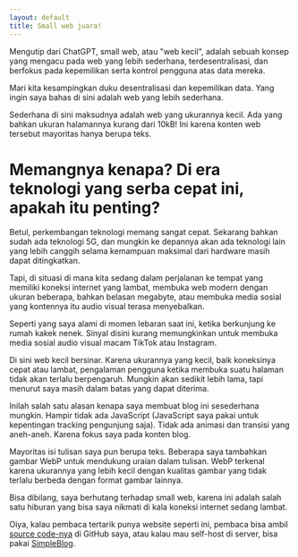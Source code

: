 ```yaml
---
layout: default
title: Small web juara!
---
```


Mengutip dari ChatGPT, small web, atau "web kecil", adalah sebuah konsep yang mengacu pada web yang lebih sederhana, terdesentralisasi, dan berfokus pada kepemilikan serta kontrol pengguna atas data mereka.

Mari kita kesampingkan duku desentralisasi dan kepemilikan data. Yang ingin saya bahas di sini adalah web yang lebih sederhana.

Sederhana di sini maksudnya adalah web yang ukurannya kecil. Ada yang bahkan ukuran halamannya kurang dari 10kB! Ini karena konten web tersebut mayoritas hanya berupa teks.

# Memangnya kenapa? Di era teknologi yang serba cepat ini, apakah itu penting?

Betul, perkembangan teknologi memang sangat cepat. Sekarang bahkan sudah ada teknologi 5G, dan mungkin ke depannya akan ada teknologi lain yang lebih canggih selama kemampuan maksimal dari hardware masih dapat ditingkatkan.

Tapi, di situasi di mana kita sedang dalam perjalanan ke tempat yang memiliki koneksi internet yang lambat, membuka web modern dengan ukuran beberapa, bahkan belasan megabyte, atau membuka media sosial yang kontennya itu audio visual terasa menyebalkan.

Seperti yang saya alami di momen lebaran saat ini, ketika berkunjung ke rumah kakek nenek. Sinyal disini kurang memungkinkan untuk membuka media sosial audio visual macam TikTok atau Instagram.

Di sini web kecil bersinar. Karena ukurannya yang kecil, baik koneksinya cepat atau lambat, pengalaman pengguna ketika membuka suatu halaman tidak akan terlalu berpengaruh. Mungkin akan sedikit lebih lama, tapi menurut saya masih dalam batas yang dapat diterima.

Inilah salah satu alasan kenapa saya membuat blog ini sesederhana mungkin. Hampir tidak ada JavaScript (JavaScript saya pakai untuk kepentingan tracking pengunjung saja). Tidak ada animasi dan transisi yang aneh-aneh. Karena fokus saya pada konten blog.

Mayoritas isi tulisan saya pun berupa teks. Beberapa saya tambahkan gambar WebP untuk mendukung uraian dalam tulisan. WebP terkenal karena ukurannya yang lebih kecil dengan kualitas gambar yang tidak terlalu berbeda dengan format gambar lainnya.

Bisa dibilang, saya berhutang terhadap small web, karena ini adalah salah satu hiburan yang bisa saya nikmati di kala koneksi internet sedang lambat.

Oiya, kalau pembaca tertarik punya website seperti ini, pembaca bisa ambil [source code-nya](https://github.com/adiprnm/weblog.git) di GitHub saya, atau kalau mau self-host di server, bisa pakai [SimpleBlog](https://github.com/adiprnm/simpleblog.git).